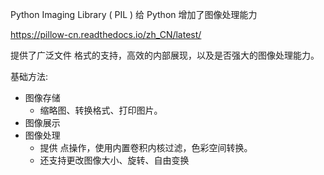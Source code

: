 Python Imaging Library ( PIL ) 给 Python 增加了图像处理能力 

<https://pillow-cn.readthedocs.io/zh_CN/latest/>

提供了广泛文件 格式的支持，高效的内部展现，以及是否强大的图像处理能力。

基础方法:

- 图像存储
    - 缩略图、转换格式、打印图片。
- 图像展示
- 图像处理
    - 提供 点操作，使用内置卷积内核过滤，色彩空间转换。
    - 还支持更改图像大小、旋转、自由变换
    